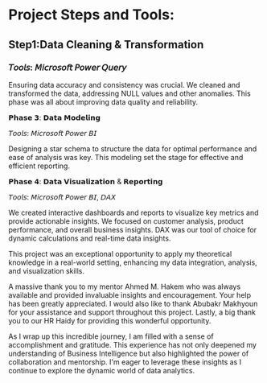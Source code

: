 # Project Steps and Tools:

## **Step1:Data Cleaning & Transformation**

 ### 𝘛𝘰𝘰𝘭𝘴: 𝘔𝘪𝘤𝘳𝘰𝘴𝘰𝘧𝘵 𝘗𝘰𝘸𝘦𝘳 𝘘𝘶𝘦𝘳𝘺

   Ensuring data accuracy and consistency was crucial. We cleaned and transformed the data, addressing NULL values and other anomalies. This phase was all about improving data quality and reliability.



𝗣𝗵𝗮𝘀𝗲 𝟯: 𝗗𝗮𝘁𝗮 𝗠𝗼𝗱𝗲𝗹𝗶𝗻𝗴



𝘛𝘰𝘰𝘭𝘴: 𝘔𝘪𝘤𝘳𝘰𝘴𝘰𝘧𝘵 𝘗𝘰𝘸𝘦𝘳 𝘉𝘐



Designing a star schema to structure the data for optimal performance and ease of analysis was key. This modeling set the stage for effective and efficient reporting.



𝗣𝗵𝗮𝘀𝗲 𝟰: 𝗗𝗮𝘁𝗮 𝗩𝗶𝘀𝘂𝗮𝗹𝗶𝘇𝗮𝘁𝗶𝗼𝗻 & 𝗥𝗲𝗽𝗼𝗿𝘁𝗶𝗻𝗴



𝘛𝘰𝘰𝘭𝘴: 𝘔𝘪𝘤𝘳𝘰𝘴𝘰𝘧𝘵 𝘗𝘰𝘸𝘦𝘳 𝘉𝘐, 𝘋𝘈𝘟



We created interactive dashboards and reports to visualize key metrics and provide actionable insights. We focused on customer analysis, product performance, and overall business insights. DAX was our tool of choice for dynamic calculations and real-time data insights.



This project was an exceptional opportunity to apply my theoretical knowledge in a real-world setting, enhancing my data integration, analysis, and visualization skills. 



A massive thank you to my mentor Ahmed M. Hakem who was always available and provided invaluable insights and encouragement. Your help has been greatly appreciated. I would also like to thank Abubakr Makhyoun for your assistance and support throughout this project. Lastly, a big thank you to our HR Haidy for providing this wonderful opportunity.



As I wrap up this incredible journey, I am filled with a sense of accomplishment and gratitude. This experience has not only deepened my understanding of Business Intelligence but also highlighted the power of collaboration and mentorship. I'm eager to leverage these insights as I continue to explore the dynamic world of data analytics. 

